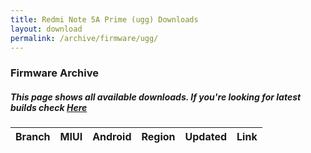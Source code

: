 ```yaml
---
title: Redmi Note 5A Prime (ugg) Downloads
layout: download
permalink: /archive/firmware/ugg/
---
```


### Firmware Archive
##### This page shows all available downloads. If you're looking for latest builds check [Here](/firmware/ugg/)


<div class="table-responsive-md">
<table id="firmware" class="compact table table-striped table-hover table-sm">
    <thead class="thead-dark">
        <tr>
            <th>Branch</th>
            <th>MIUI</th>
            <th>Android</th>
            <th>Region</th>
            <th>Updated</th>
            <th>Link</th>
        </tr>
    </thead>
    <script>loadFirmwareDownloads('ugg', 'full')</script>
</table>
</div>
